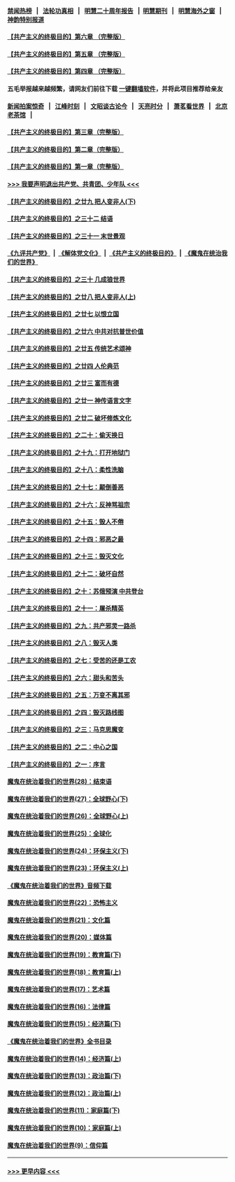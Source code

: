 #### [禁闻热榜](热点新闻.md?=0)  &nbsp;&nbsp;|&nbsp;&nbsp; [法轮功真相](https://github.com/gfw-breaker/truth/blob/master/README.md?=0) &nbsp;&nbsp;|&nbsp;&nbsp; [明慧二十周年报告](https://github.com/gfw-breaker/mh-reports/blob/master/README.md?=0) &nbsp;&nbsp;|&nbsp;&nbsp;[明慧期刊](https://github.com/gfw-breaker/mh-qikan) &nbsp;&nbsp;|&nbsp;&nbsp; [明慧海外之窗](https://github.com/gfw-breaker/mh-news/blob/master/README.md?=0) &nbsp;&nbsp;|&nbsp;&nbsp; [神韵特别报道](https://github.com/gfw-breaker/mh-news/blob/master/shenyun.md?=0)
#### [【共产主义的终极目的】第六章 （完整版）](../pages/nsc422/n11428913.md?t=03041302) 
#### [【共产主义的终极目的】第五章 （完整版）](../pages/nsc422/n11428912.md?t=03041302) 
#### [【共产主义的终极目的】第四章 （完整版）](../pages/nsc422/n11428907.md?t=03041302) 
#### 五毛举报越来越频繁，请网友们前往下载 [一键翻墙软件](https://github.com/gfw-breaker/ssr-accounts)，并将此项目推荐给亲友
#### [新闻拍案惊奇](https://github.com/gfw-breaker/banned-news/blob/master/pages/link4.md) &nbsp;&nbsp;|&nbsp;&nbsp; [江峰时刻](https://github.com/gfw-breaker/banned-news/blob/master/pages/link4.md) &nbsp;&nbsp;|&nbsp;&nbsp; [文昭谈古论今](https://github.com/gfw-breaker/banned-news/blob/master/pages/link4.md) &nbsp;&nbsp;|&nbsp;&nbsp; [天亮时分](https://github.com/gfw-breaker/banned-news/blob/master/pages/link4.md) &nbsp;&nbsp;|&nbsp;&nbsp; [萧茗看世界](https://github.com/gfw-breaker/banned-news/blob/master/pages/link4.md) &nbsp;&nbsp;|&nbsp;&nbsp; [北京老茶馆](https://github.com/gfw-breaker/banned-news/blob/master/pages/link4.md) &nbsp;&nbsp;|&nbsp;&nbsp; 
#### [【共产主义的终极目的】第三章（完整版）](../pages/nsc422/n11428848.md?t=03041302) 
#### [【共产主义的终极目的】第二章（完整版）](../pages/nsc422/n11428831.md?t=03041302) 
#### [【共产主义的终极目的】第一章（完整版）](../pages/nsc422/n11417651.md?t=03041302) 
#### [>>> 我要声明退出共产党、共青团、少年队 <<<](https://github.com/begood0513/goodnews/blob/master/quit/letter.md) 
#### [【共产主义的终极目的】之廿九 把人变非人(下)](../pages/nsc422/n11344140.md?t=03041302) 
#### [【共产主义的终极目的】之三十二 结语](../pages/nsc422/n11360535.md?t=03041302) 
#### [【共产主义的终极目的】之三十一 末世景观](../pages/nsc422/n11351129.md?t=03041302) 
#### [《九评共产党》](https://github.com/begood0513/9ping.md/blob/master/README.md) &nbsp;|&nbsp; [《解体党文化》](../../../../jtdwh.md/blob/master/README.md)  &nbsp;|&nbsp; [《共产主义的终极目的》](../../../../gczydzjmd.md/blob/master/README.md) &nbsp;|&nbsp; [《魔鬼在统治我们的世界》](../../../../mgztzwmdsj.md/blob/master/README.md) 
#### [【共产主义的终极目的】之三十 几成狼世界](../pages/nsc422/n11348280.md?t=03041302) 
#### [【共产主义的终极目的】之廿八 把人变非人(上)](../pages/nsc422/n11340492.md?t=03041302) 
#### [【共产主义的终极目的】之廿七 以恨立国](../pages/nsc422/n11336944.md?t=03041302) 
#### [【共产主义的终极目的】之廿六 中共对抗普世价值](../pages/nsc422/n11324785.md?t=03041302) 
#### [【共产主义的终极目的】之廿五 传统艺术颂神](../pages/nsc422/n11296396.md?t=03041302) 
#### [【共产主义的终极目的】之廿四 人伦典范](../pages/nsc422/n11296397.md?t=03041302) 
#### [【共产主义的终极目的】之廿三 富而有德](../pages/nsc422/n11283598.md?t=03041302) 
#### [【共产主义的终极目的】之廿一 神传语言文字](../pages/nsc422/n11263265.md?t=03041302) 
#### [【共产主义的终极目的】之廿二 破坏修炼文化](../pages/nsc422/n11245728.md?t=03041302) 
#### [【共产主义的终极目的】之二十：偷天换日](../pages/nsc422/n11238846.md?t=03041302) 
#### [【共产主义的终极目的】之十九：打开地狱门](../pages/nsc422/n11206376.md?t=03041302) 
#### [【共产主义的终极目的】之十八：柔性洗脑](../pages/nsc422/n11199994.md?t=03041302) 
#### [【共产主义的终极目的】之十七：颠倒善恶](../pages/nsc422/n11179782.md?t=03041302) 
#### [【共产主义的终极目的】之十六：反神骂祖宗](../pages/nsc422/n11166798.md?t=03041302) 
#### [【共产主义的终极目的】之十五：毁人不倦](../pages/nsc422/n11166792.md?t=03041302) 
#### [【共产主义的终极目的】之十四：邪恶之最](../pages/nsc422/n11150249.md?t=03041302) 
#### [【共产主义的终极目的】之十三：毁灭文化](../pages/nsc422/n11135227.md?t=03041302) 
#### [【共产主义的终极目的】之十二：破坏自然](../pages/nsc422/n11135214.md?t=03041302) 
#### [【共产主义的终极目的】之十：苏俄预演 中共登台](../pages/nsc422/n11118424.md?t=03041302) 
#### [【共产主义的终极目的】之十一：屠杀精英](../pages/nsc422/n11118442.md?t=03041302) 
#### [【共产主义的终极目的】之九：共产邪灵一路杀](../pages/nsc422/n11114139.md?t=03041302) 
#### [【共产主义的终极目的】之八：毁灭人类](../pages/nsc422/n11108503.md?t=03041302) 
#### [【共产主义的终极目的】之七：受苦的还是工农](../pages/nsc422/n11101809.md?t=03041302) 
#### [【共产主义的终极目的】之六：甜头和苦头](../pages/nsc422/n11096971.md?t=03041302) 
#### [【共产主义的终极目的】之五：万变不离其邪](../pages/nsc422/n11091285.md?t=03041302) 
#### [【共产主义的终极目的】之四：毁灭路线图](../pages/nsc422/n11086284.md?t=03041302) 
#### [【共产主义的终极目的】之三：马克思魔变](../pages/nsc422/n11061941.md?t=03041302) 
#### [【共产主义的终极目的】之二：中心之国](../pages/nsc422/n11047728.md?t=03041302) 
#### [【共产主义的终极目的】之一：序言](../pages/nsc422/n11086077.md?t=03041302) 
#### [魔鬼在统治着我们的世界(28)：结束语](../pages/nsc422/n10936246.md?t=03041302) 
#### [魔鬼在统治着我们的世界(27)：全球野心(下)](../pages/nsc422/n10928319.md?t=03041302) 
#### [魔鬼在统治着我们的世界(26)：全球野心(上)](../pages/nsc422/n10900318.md?t=03041302) 
#### [魔鬼在统治着我们的世界(25)：全球化](../pages/nsc422/n10788205.md?t=03041302) 
#### [魔鬼在统治着我们的世界(24)：环保主义(下)](../pages/nsc422/n10695307.md?t=03041302) 
#### [魔鬼在统治着我们的世界(23)：环保主义(上)](../pages/nsc422/n10688613.md?t=03041302) 
#### [《魔鬼在统治着我们的世界》音频下载](../pages/nsc422/n10635553.md?t=03041302) 
#### [魔鬼在统治着我们的世界(22)：恐怖主义](../pages/nsc422/n10614727.md?t=03041302) 
#### [魔鬼在统治着我们的世界(21)：文化篇](../pages/nsc422/n10597706.md?t=03041302) 
#### [魔鬼在统治着我们的世界(20)：媒体篇](../pages/nsc422/n10586579.md?t=03041302) 
#### [魔鬼在统治着我们的世界(19)：教育篇(下)](../pages/nsc422/n10564808.md?t=03041302) 
#### [魔鬼在统治着我们的世界(18)：教育篇(上)](../pages/nsc422/n10526970.md?t=03041302) 
#### [魔鬼在统治着我们的世界(17)：艺术篇](../pages/nsc422/n10499093.md?t=03041302) 
#### [魔鬼在统治着我们的世界(16)：法律篇](../pages/nsc422/n10485969.md?t=03041302) 
#### [魔鬼在统治着我们的世界(15)：经济篇(下)](../pages/nsc422/n10469975.md?t=03041302) 
#### [《魔鬼在统治着我们的世界》全书目录](../pages/nsc422/n10464261.md?t=03041302) 
#### [魔鬼在统治着我们的世界(14)：经济篇(上)](../pages/nsc422/n10457370.md?t=03041302) 
#### [魔鬼在统治着我们的世界(13)：政治篇(下)](../pages/nsc422/n10448270.md?t=03041302) 
#### [魔鬼在统治着我们的世界(12)：政治篇(上)](../pages/nsc422/n10444576.md?t=03041302) 
#### [魔鬼在统治着我们的世界(11)：家庭篇(下)](../pages/nsc422/n10440961.md?t=03041302) 
#### [魔鬼在统治着我们的世界(10)：家庭篇(上)](../pages/nsc422/n10435448.md?t=03041302) 
#### [魔鬼在统治着我们的世界(9)：信仰篇](../pages/nsc422/n10432159.md?t=03041302) 

----
#### [ >>> 更早内容 <<< ](../indexes/nsc422-earlier.md)
